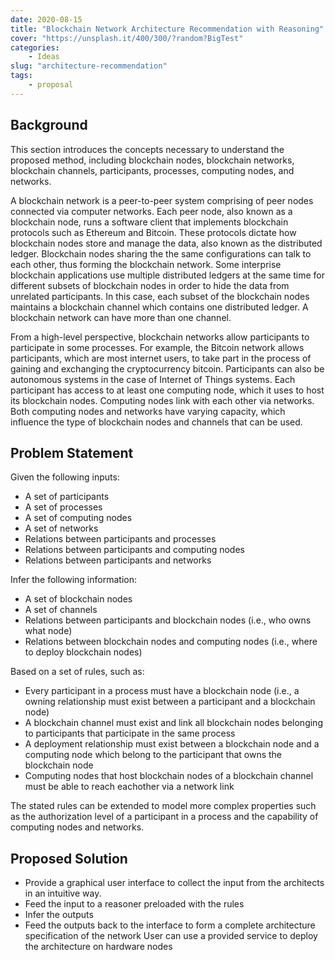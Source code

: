 ```yaml
---
date: 2020-08-15
title: "Blockchain Network Architecture Recommendation with Reasoning"
cover: "https://unsplash.it/400/300/?random?BigTest"
categories: 
    - Ideas
slug: "architecture-recommendation"
tags:
    - proposal
---
```


## Background
This section introduces the concepts necessary to understand the proposed method, including blockchain nodes, blockchain networks, blockchain channels, participants, processes, computing nodes, and networks.

A blockchain network is a peer-to-peer system comprising of peer nodes connected via computer networks. Each peer node, also known as a blockchain node, runs a software client that implements blockchain protocols such as Ethereum and Bitcoin. These protocols dictate how blockchain nodes store and manage the data, also known as the distributed ledger. Blockchain nodes sharing the the same configurations can talk to each other, thus forming the blockchain network. Some interprise blockchain applications use multiple distributed ledgers at the same time for different subsets of blockchain nodes in order to hide the data from unrelated participants. In this case, each subset of the blockchain nodes maintains a blockchain channel which contains one distributed ledger. A blockchain network can have more than one channel.

From a high-level perspective, blockchain networks allow participants to participate in some processes. For example, the Bitcoin network allows participants, which are most internet users, to take part in the process of gaining and exchanging the cryptocurrency bitcoin. Participants can also be autonomous systems in the case of Internet of Things systems. Each participant has access to at least one computing node, which it uses to host its blockchain nodes. Computing nodes link with each other via networks. Both computing nodes and networks have varying capacity, which influence the type of blockchain nodes and channels that can be used.

## Problem Statement
Given the following inputs:
- A set of participants
- A set of processes
- A set of computing nodes
- A set of networks
- Relations between participants and processes 
- Relations between participants and computing nodes 
- Relations between participants and networks
         
Infer the following information:
- A set of blockchain nodes
- A set of channels
- Relations between participants and blockchain nodes (i.e., who owns what node)
- Relations between blockchain nodes and computing nodes (i.e., where to deploy blockchain nodes)

Based on a set of rules, such as:
- Every participant in a process must have a blockchain node (i.e., a owning relationship must exist between a participant and a blockchain node)
- A blockchain channel must exist and link all blockchain nodes belonging to participants that participate in the same process
- A deployment relationship must exist between a blockchain node and a computing node which belong to the participant that owns the blockchain node
- Computing nodes that host blockchain nodes of a blockchain channel must be able to reach eachother via a network link

The stated rules can be extended to model more complex properties such as the authorization level of a participant in a process and the capability of computing nodes and networks.

## Proposed Solution

- Provide a graphical user interface to collect the input from the architects in an intuitive way.
- Feed the input to a reasoner preloaded with the rules
- Infer the outputs
- Feed the outputs back to the interface to form a complete architecture specification of the network User can use a provided service to deploy the architecture on hardware nodes